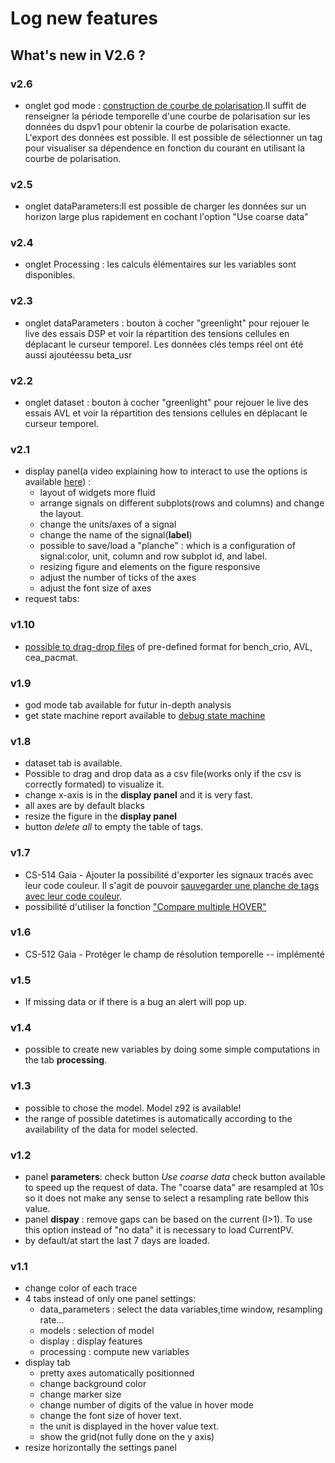 # Log new features
What's new in V2.6 ?
--------------
### v2.6
- onglet god mode : [construction de courbe de polarisation](https://inocel.atlassian.net/wiki/spaces/Diagnostiq/pages/181895172/Construction+automatique+d+une+courbe+de+polarisation).II suffit de renseigner la période temporelle d'une courbe de polarisation sur les données du dspv1 pour obtenir la courbe de polarisation exacte. L'export des données est possible. Il est possible de sélectionner un tag pour visualiser sa dépendence en fonction du courant en utilisant la courbe de polarisation. 
### v2.5
- onglet dataParameters:Il est possible de charger les données sur un horizon large plus rapidement en cochant l'option  "Use coarse data" 

### v2.4
- onglet Processing : les calculs élémentaires sur les variables sont disponibles. 

### v2.3
- onglet dataParameters : bouton à cocher "greenlight" pour rejouer le live des essais DSP et voir la répartition des tensions cellules en déplacant le curseur temporel. Les données clés temps réel ont été aussi ajoutéessu beta_usr

### v2.2
- onglet dataset : bouton à cocher "greenlight" pour rejouer le live des essais AVL et voir la répartition des tensions cellules en déplacant le curseur temporel.   

### v2.1
- display panel(a video explaining how to interact to use the options is available [here](https://inocel.atlassian.net/wiki/spaces/Diagnostiq/pages/143392794/Utilisation+de+l+onglet+display+panel)) :
    - layout of widgets more fluid   
    - arrange signals on different subplots(rows and columns) and change the layout.
    - change the units/axes of a signal
    - change the name of the signal(**label**)
    - possible to save/load a "planche" : which is a configuration of signal:color, unit, column and row subplot id, and label.    
    - resizing figure and elements on the figure responsive
    - adjust the number of ticks of the axes
    - adjust the font size of axes
- request tabs:  
### v1.10
- [possible to drag-drop files](https://inocel.atlassian.net/wiki/spaces/Diagnostiq/pages/135757872/Charger+un+fichier+de+donn+es) of pre-defined format for bench\_crio, AVL, cea_pacmat. 

### v1.9
- god mode tab available for futur in-depth analysis
- get state machine report available to [debug state machine](https://inocel.atlassian.net/wiki/spaces/Diagnostiq/pages/132481048/Obtenir+un+rapport+des+tats+de+la+machine+d+tat+du+syst+me) 
### v1.8
- dataset tab is available. 
- Possible to drag and drop data as a csv file(works only if the csv is correctly formated) to visualize it.
- change x-axis is in the **display panel** and it is very fast. 
- all axes are by default blacks
- resize the figure in the **display panel** 
- button *delete all* to empty the table of tags. 
### v1.7
- CS-514 Gaia - Ajouter la possibilité d'exporter les signaux tracés avec leur code couleur. Il s'agit de pouvoir [sauvegarder une planche de tags avec leur code couleur](https://inocel.atlassian.net/wiki/spaces/Diagnostiq/pages/123535485/Importer+les+signaux+trac+s+avec+leur+code+couleur). 
- possibilité d'utiliser la fonction ["Compare multiple HOVER"](https://inocel.atlassian.net/wiki/spaces/Diagnostiq/pages/123568158/Compare+multiple+HOVER)
### v1.6
- CS-512 Gaia - Protéger le champ de résolution temporelle -- implémenté
### v1.5
- If missing data or if there is a bug an alert will pop up.
### v1.4
- possible to create new variables by doing some simple computations in the tab **processing**.
### v1.3
- possible to chose the model. Model z92 is available!
- the range of possible datetimes is automatically according to the availability of the data for model selected.
### v1.2
- panel **parameters**: check button  *Use coarse data* check button available to speed up the request of data. The "coarse data" are resampled at 10s so it does not make any sense to select a resampling rate bellow this value.
- panel **dispay** : remove gaps can be based on the current (I>1). To use this option instead of "no data" it is necessary to load CurrentPV.
- by default/at start the last 7 days are loaded.
### v1.1
- change color of each trace
- 4 tabs instead of only one panel settings:
    - data_parameters : select the data variables,time window, resampling rate...
    - models : selection of model
    - display : display features
    - processing : compute new variables
- display tab
    - pretty axes automatically positionned
    - change background color
    - change marker size
    - change number of digits of the value in hover mode
    - change the font size of hover text.
    - the unit is displayed in the hover value text.
    - show the grid(not fully done on the y axis)
- resize horizontally the settings panel
